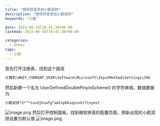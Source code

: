 ```yaml
---
title: "微软拼音添加小鹤双拼"
description: "微软拼音添加小鹤双拼"
keywords: "小鹤"

date: 2023-06-16T16:41:30+08:00
lastmod: 2023-06-16T16:41:30+08:00

categories:
  - Other
tags:
  - 小鹤
---
```


首先打开注册表，找到这个路径
```bash
计算机\HKEY_CURRENT_USER\Software\Microsoft\InputMethod\Settings\CHS
```
然后新建一个名为 UserDefinedDoublePinyinScheme0 的字符串值，数值数据为
```bash
小鹤双拼*2*^*iuvdjhcwfg^xmlnpbksqszxkrltvyovt
```
![image.png](https://cdn.nlark.com/yuque/0/2022/png/22223333/1660467564444-021f86ac-00f7-4a08-b5f1-32cc486b5d06.png#clientId=u107c7550-3865-4&crop=0&crop=0&crop=1&crop=1&from=paste&height=212&id=u3f1ed608&margin=%5Bobject%20Object%5D&name=image.png&originHeight=318&originWidth=667&originalType=binary&ratio=1&rotation=0&showTitle=false&size=104631&status=done&style=none&taskId=u1c8f0965-1a1c-4e41-b1df-300e0298709&title=&width=444.6666666666667)
然后打开控制面板，找到微软拼音的配置页面，把新出现的小鹤双拼设置为默认值
![image.png](https://cdn.nlark.com/yuque/0/2022/png/22223333/1660467580465-4d07081f-67a0-455d-ad90-5a3ec2ba956a.png#clientId=u107c7550-3865-4&crop=0&crop=0&crop=1&crop=1&from=paste&height=490&id=u72744117&margin=%5Bobject%20Object%5D&name=image.png&originHeight=735&originWidth=1123&originalType=binary&ratio=1&rotation=0&showTitle=false&size=181442&status=done&style=none&taskId=u4957eb56-b150-4b9d-a58c-1fa8d3cc7fc&title=&width=748.6666666666666)
